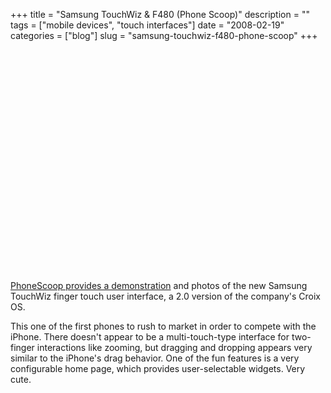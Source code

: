 +++
title = "Samsung TouchWiz & F480 (Phone Scoop)"
description = ""
tags = ["mobile devices", "touch interfaces"]
date = "2008-02-19"
categories = ["blog"]
slug = "samsung-touchwiz-f480-phone-scoop"
+++



  <div class="video">
<object><param name="movie" value="https://www.youtube.com/v/ZF9rcmX83yQ&amp;rel=1&amp;border=0"></param><param name="wmode" value="transparent"></param><embed src="https://www.youtube.com/v/ZF9rcmX83yQ&amp;rel=1&amp;border=0" type="application/x-shockwave-flash" wmode="transparent"width="425" height="355"></embed></object></div>
<p><a href="http://www.phonescoop.com/articles/article.php?a=182&amp;p=186">PhoneScoop provides a demonstration</a> and photos of the new Samsung TouchWiz finger touch user interface, a 2.0 version of the company's Croix OS. </p>
<p>This one of the first phones to rush to market in order to compete with the iPhone. There doesn't appear to be a multi-touch-type interface for two-finger interactions like zooming, but dragging and dropping appears very similar to the iPhone's drag behavior. One of the fun features is a very configurable home page, which provides user-selectable widgets. Very cute.</p>
    
  
